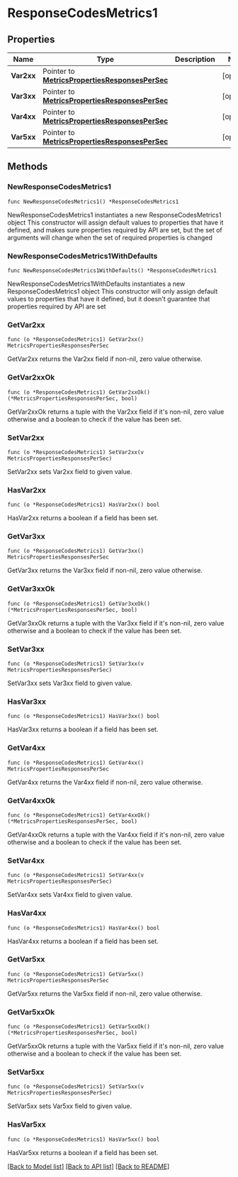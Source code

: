# ResponseCodesMetrics1

## Properties

Name | Type | Description | Notes
------------ | ------------- | ------------- | -------------
**Var2xx** | Pointer to [**MetricsPropertiesResponsesPerSec**](MetricsPropertiesResponsesPerSec.md) |  | [optional] 
**Var3xx** | Pointer to [**MetricsPropertiesResponsesPerSec**](MetricsPropertiesResponsesPerSec.md) |  | [optional] 
**Var4xx** | Pointer to [**MetricsPropertiesResponsesPerSec**](MetricsPropertiesResponsesPerSec.md) |  | [optional] 
**Var5xx** | Pointer to [**MetricsPropertiesResponsesPerSec**](MetricsPropertiesResponsesPerSec.md) |  | [optional] 

## Methods

### NewResponseCodesMetrics1

`func NewResponseCodesMetrics1() *ResponseCodesMetrics1`

NewResponseCodesMetrics1 instantiates a new ResponseCodesMetrics1 object
This constructor will assign default values to properties that have it defined,
and makes sure properties required by API are set, but the set of arguments
will change when the set of required properties is changed

### NewResponseCodesMetrics1WithDefaults

`func NewResponseCodesMetrics1WithDefaults() *ResponseCodesMetrics1`

NewResponseCodesMetrics1WithDefaults instantiates a new ResponseCodesMetrics1 object
This constructor will only assign default values to properties that have it defined,
but it doesn't guarantee that properties required by API are set

### GetVar2xx

`func (o *ResponseCodesMetrics1) GetVar2xx() MetricsPropertiesResponsesPerSec`

GetVar2xx returns the Var2xx field if non-nil, zero value otherwise.

### GetVar2xxOk

`func (o *ResponseCodesMetrics1) GetVar2xxOk() (*MetricsPropertiesResponsesPerSec, bool)`

GetVar2xxOk returns a tuple with the Var2xx field if it's non-nil, zero value otherwise
and a boolean to check if the value has been set.

### SetVar2xx

`func (o *ResponseCodesMetrics1) SetVar2xx(v MetricsPropertiesResponsesPerSec)`

SetVar2xx sets Var2xx field to given value.

### HasVar2xx

`func (o *ResponseCodesMetrics1) HasVar2xx() bool`

HasVar2xx returns a boolean if a field has been set.

### GetVar3xx

`func (o *ResponseCodesMetrics1) GetVar3xx() MetricsPropertiesResponsesPerSec`

GetVar3xx returns the Var3xx field if non-nil, zero value otherwise.

### GetVar3xxOk

`func (o *ResponseCodesMetrics1) GetVar3xxOk() (*MetricsPropertiesResponsesPerSec, bool)`

GetVar3xxOk returns a tuple with the Var3xx field if it's non-nil, zero value otherwise
and a boolean to check if the value has been set.

### SetVar3xx

`func (o *ResponseCodesMetrics1) SetVar3xx(v MetricsPropertiesResponsesPerSec)`

SetVar3xx sets Var3xx field to given value.

### HasVar3xx

`func (o *ResponseCodesMetrics1) HasVar3xx() bool`

HasVar3xx returns a boolean if a field has been set.

### GetVar4xx

`func (o *ResponseCodesMetrics1) GetVar4xx() MetricsPropertiesResponsesPerSec`

GetVar4xx returns the Var4xx field if non-nil, zero value otherwise.

### GetVar4xxOk

`func (o *ResponseCodesMetrics1) GetVar4xxOk() (*MetricsPropertiesResponsesPerSec, bool)`

GetVar4xxOk returns a tuple with the Var4xx field if it's non-nil, zero value otherwise
and a boolean to check if the value has been set.

### SetVar4xx

`func (o *ResponseCodesMetrics1) SetVar4xx(v MetricsPropertiesResponsesPerSec)`

SetVar4xx sets Var4xx field to given value.

### HasVar4xx

`func (o *ResponseCodesMetrics1) HasVar4xx() bool`

HasVar4xx returns a boolean if a field has been set.

### GetVar5xx

`func (o *ResponseCodesMetrics1) GetVar5xx() MetricsPropertiesResponsesPerSec`

GetVar5xx returns the Var5xx field if non-nil, zero value otherwise.

### GetVar5xxOk

`func (o *ResponseCodesMetrics1) GetVar5xxOk() (*MetricsPropertiesResponsesPerSec, bool)`

GetVar5xxOk returns a tuple with the Var5xx field if it's non-nil, zero value otherwise
and a boolean to check if the value has been set.

### SetVar5xx

`func (o *ResponseCodesMetrics1) SetVar5xx(v MetricsPropertiesResponsesPerSec)`

SetVar5xx sets Var5xx field to given value.

### HasVar5xx

`func (o *ResponseCodesMetrics1) HasVar5xx() bool`

HasVar5xx returns a boolean if a field has been set.


[[Back to Model list]](../README.md#documentation-for-models) [[Back to API list]](../README.md#documentation-for-api-endpoints) [[Back to README]](../README.md)


